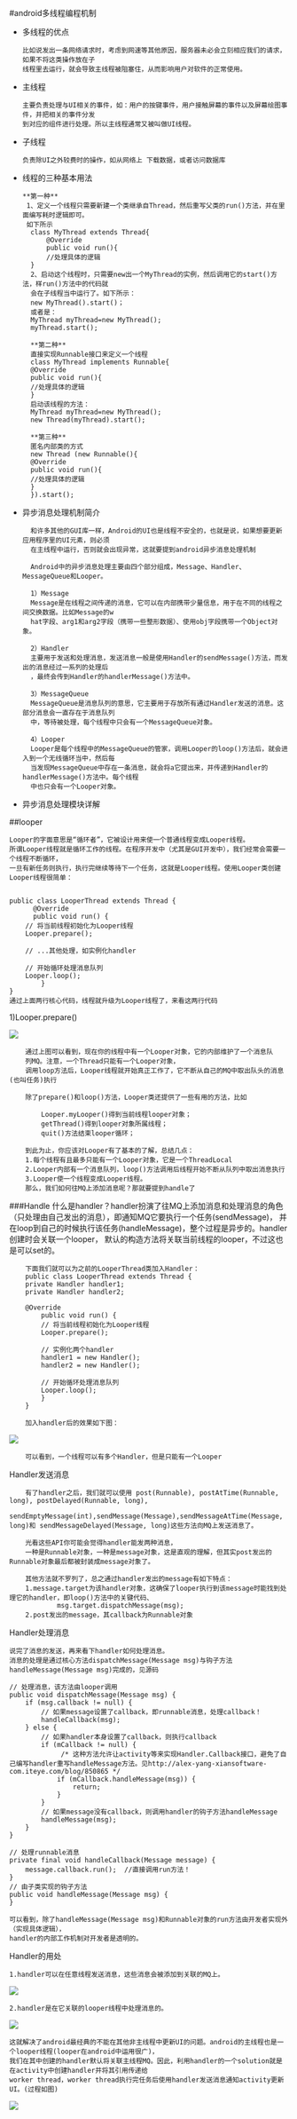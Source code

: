 #android多线程编程机制

* 多线程的优点

      比如说发出一条网络请求时，考虑到网速等其他原因，服务器未必会立刻相应我们的请求，如果不将这类操作放在子
      线程里去运行，就会导致主线程被阻塞住，从而影响用户对软件的正常使用。

* 主线程

      主要负责处理与UI相关的事件，如：用户的按键事件，用户接触屏幕的事件以及屏幕绘图事件，并把相关的事件分发
      到对应的组件进行处理。所以主线程通常又被叫做UI线程。


* 子线程

      负责除UI之外较费时的操作，如从网络上 下载数据，或者访问数据库


* 线程的三种基本用法

      **第一种**
       1、定义一个线程只需要新建一个类继承自Thread，然后重写父类的run()方法，并在里面编写耗时逻辑即可。
       如下所示
        class MyThread extends Thread{
            @Override
            public void run(){
            //处理具体的逻辑
        }
        2、启动这个线程时，只需要new出一个MyThread的实例，然后调用它的start()方法，样run()方法中的代码就
        会在子线程当中运行了。如下所示：
        new MyThread().start()；
        或者是：
        MyThread myThread=new MyThread();
        myThread.start();
        
        **第二种**
        直接实现Runnable接口来定义一个线程
        class MyThread implements Runnable{
        @Override
        public void run(){
        //处理具体的逻辑
        }
        启动该线程的方法：
        MyThread myThread=new MyThread();
        new Thread(myThread).start();
        
        **第三种**
        匿名内部类的方式
        new Thread (new Runnable(){
        @Override
        public void run(){
        //处理具体的逻辑
        }
        }).start();
        
* 异步消息处理机制简介

    
        和许多其他的GUI库一样，Android的UI也是线程不安全的，也就是说，如果想要更新应用程序里的UI元素，则必须
        在主线程中运行，否则就会出现异常，这就要提到android异步消息处理机制
    
        Android中的异步消息处理主要由四个部分组成，Message、Handler、MessageQueue和Looper。
        
        1）Message
        Message是在线程之间传递的消息，它可以在内部携带少量信息，用于在不同的线程之间交换数据。比如Message的w
        hat字段、arg1和arg2字段（携带一些整形数据）、使用obj字段携带一个Object对象。
        
        2）Handler
        主要用于发送和处理消息，发送消息一般是使用Handler的sendMessage()方法，而发出的消息经过一系列的处理后
        ，最终会传到Handler的handlerMessage()方法中。
        
        3）MessageQueue
        MessageQueue是消息队列的意思，它主要用于存放所有通过Handler发送的消息。这部分消息会一直存在于消息队列
        中，等待被处理，每个线程中只会有一个MessageQueue对象。
        
        4）Looper
        Looper是每个线程中的MessageQueue的管家，调用Looper的loop()方法后，就会进入到一个无线循环当中，然后每
        当发现MessageQueue中存在一条消息，就会将a它提出来，并传递到Handler的handlerMessage()方法中。每个线程
        中也只会有一个Looper对象。
* 异步消息处理模块详解

##looper

    
    Looper的字面意思是“循环者”，它被设计用来使一个普通线程变成Looper线程。
    所谓Looper线程就是循环工作的线程。在程序开发中（尤其是GUI开发中），我们经常会需要一个线程不断循环，
    一旦有新任务则执行，执行完继续等待下一个任务，这就是Looper线程。使用Looper类创建Looper线程很简单：
    

    public class LooperThread extends Thread {
          @Override
          public void run() {
        // 将当前线程初始化为Looper线程
        Looper.prepare();
        
        // ...其他处理，如实例化handler
        
        // 开始循环处理消息队列
        Looper.loop();
            }
    }
    通过上面两行核心代码，线程就升级为Looper线程了，来看这两行代码
    
   1)Looper.prepare()
   
   
   ![](looper.png)
       
        通过上图可以看到，现在你的线程中有一个Looper对象，它的内部维护了一个消息队   
        列MQ。注意，一个Thread只能有一个Looper对象，
        调用loop方法后，Looper线程就开始真正工作了，它不断从自己的MQ中取出队头的消息(也叫任务)执行
        
        除了prepare()和loop()方法，Looper类还提供了一些有用的方法，比如
            
            Looper.myLooper()得到当前线程looper对象；
            getThread()得到looper对象所属线程；
            quit()方法结束looper循环；
            
        到此为止，你应该对Looper有了基本的了解，总结几点：
        1.每个线程有且最多只能有一个Looper对象，它是一个ThreadLocal
        2.Looper内部有一个消息队列，loop()方法调用后线程开始不断从队列中取出消息执行
        3.Looper使一个线程变成Looper线程。
        那么，我们如何往MQ上添加消息呢？那就要提到handle了
        
        
###Handle
        什么是handler？handler扮演了往MQ上添加消息和处理消息的角色（只处理由自己发出的消息），即通知MQ它要执行一个任务(sendMessage)，
        并在loop到自己的时候执行该任务(handleMessage)，整个过程是异步的。handler创建时会关联一个looper，
        默认的构造方法将关联当前线程的looper，不过这也是可以set的。
        
        下面我们就可以为之前的LooperThread类加入Handler：
        public class LooperThread extends Thread {
        private Handler handler1;
        private Handler handler2;

        @Override
            public void run() {
            // 将当前线程初始化为Looper线程
            Looper.prepare();
        
            // 实例化两个handler
            handler1 = new Handler();
            handler2 = new Handler();
        
            // 开始循环处理消息队列
            Looper.loop();
            }
        }
        
        加入handler后的效果如下图：
        
![](handle.png)
   
        可以看到，一个线程可以有多个Handler，但是只能有一个Looper
        
 Handler发送消息
        
        有了handler之后，我们就可以使用 post(Runnable), postAtTime(Runnable, long), postDelayed(Runnable, long),
        sendEmptyMessage(int),sendMessage(Message),sendMessageAtTime(Message, long)和 sendMessageDelayed(Message, long)这些方法向MQ上发送消息了。
        
        光看这些API你可能会觉得handler能发两种消息，
        一种是Runnable对象，一种是message对象，这是直观的理解，但其实post发出的Runnable对象最后都被封装成message对象了。
        
        其他方法就不罗列了，总之通过handler发出的message有如下特点：
        1.message.target为该handler对象，这确保了looper执行到该message时能找到处理它的handler，即loop()方法中的关键代码、
                msg.target.dispatchMessage(msg);
        2.post发出的message，其callback为Runnable对象
        
Handler处理消息

    说完了消息的发送，再来看下handler如何处理消息。
    消息的处理是通过核心方法dispatchMessage(Message msg)与钩子方法handleMessage(Message msg)完成的，见源码
    
    // 处理消息，该方法由looper调用
    public void dispatchMessage(Message msg) {
        if (msg.callback != null) {
            // 如果message设置了callback，即runnable消息，处理callback！
            handleCallback(msg);
        } else {
            // 如果handler本身设置了callback，则执行callback
            if (mCallback != null) {
                 /* 这种方法允许让activity等来实现Handler.Callback接口，避免了自己编写handler重写handleMessage方法。见http://alex-yang-xiansoftware-com.iteye.com/blog/850865 */
                if (mCallback.handleMessage(msg)) {
                    return;
                }
            }
            // 如果message没有callback，则调用handler的钩子方法handleMessage
            handleMessage(msg);
        }
    }
    
    // 处理runnable消息
    private final void handleCallback(Message message) {
        message.callback.run();  //直接调用run方法！
    }
    // 由子类实现的钩子方法
    public void handleMessage(Message msg) {
    }
        
    可以看到，除了handleMessage(Message msg)和Runnable对象的run方法由开发者实现外（实现具体逻辑），
    handler的内部工作机制对开发者是透明的。
    
Handler的用处

    1.handler可以在任意线程发送消息，这些消息会被添加到关联的MQ上。
![](handleUse1.png)
    
    2.handler是在它关联的looper线程中处理消息的。
![](handleUse2.png)

    这就解决了android最经典的不能在其他非主线程中更新UI的问题。android的主线程也是一个looper线程(looper在android中运用很广)，
    我们在其中创建的handler默认将关联主线程MQ。因此，利用handler的一个solution就是在activity中创建handler并将其引用传递给
    worker thread，worker thread执行完任务后使用handler发送消息通知activity更新UI。(过程如图)
    
 ![](handleUse3.png)
    
    
    



